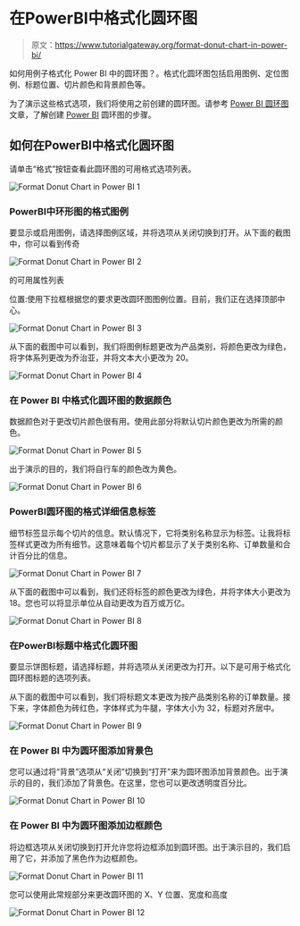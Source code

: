 # 在PowerBI中格式化圆环图

> 原文：<https://www.tutorialgateway.org/format-donut-chart-in-power-bi/>

如何用例子格式化 Power BI 中的圆环图？。格式化圆环图包括启用图例、定位图例、标题位置、切片颜色和背景颜色等。

为了演示这些格式选项，我们将使用之前创建的圆环图。请参考 [Power BI 圆环图](https://www.tutorialgateway.org/power-bi-donut-chart/)文章，了解创建 [Power BI](https://www.tutorialgateway.org/power-bi-tutorial/) 圆环图的步骤。

## 如何在PowerBI中格式化圆环图

请单击“格式”按钮查看此圆环图的可用格式选项列表。

![Format Donut Chart in Power BI 1](img/1665d975c1e68115328f020b8b53e57e.png)

### PowerBI中环形图的格式图例

要显示或启用图例，请选择图例区域，并将选项从关闭切换到打开。从下面的截图中，你可以看到传奇

![Format Donut Chart in Power BI 2](img/bf06b4605fed1a5535bcf532cc47a944.png)

的可用属性列表

位置:使用下拉框根据您的要求更改圆环图图例位置。目前，我们正在选择顶部中心。

![Format Donut Chart in Power BI 3](img/98407ac87c018475610d6c6f8ba0c0e0.png)

从下面的截图中可以看到，我们将图例标题更改为产品类别，将颜色更改为绿色，将字体系列更改为乔治亚，并将文本大小更改为 20。

![Format Donut Chart in Power BI 4](img/5342af1372e2012f59a635a49c5a9ef2.png)

### 在 Power BI 中格式化圆环图的数据颜色

数据颜色对于更改切片颜色很有用。使用此部分将默认切片颜色更改为所需的颜色。

![Format Donut Chart in Power BI 5](img/01c644165f89c3e9522e50be6d4d0460.png)

出于演示的目的，我们将自行车的颜色改为黄色。

![Format Donut Chart in Power BI 6](img/9ec8d6edaf4535c34ec0f67e240d2847.png)

### PowerBI圆环图的格式详细信息标签

细节标签显示每个切片的信息。默认情况下，它将类别名称显示为标签。让我将标签样式更改为所有细节。这意味着每个切片都显示了关于类别名称、订单数量和合计百分比的信息。

![Format Donut Chart in Power BI 7](img/5d50858d4fa416560d959770b21b7fb2.png)

从下面的截图中可以看到，我们还将标签的颜色更改为绿色，并将字体大小更改为 18。您也可以将显示单位从自动更改为百万或万亿。

![Format Donut Chart in Power BI 8](img/50ec92eab771331751dab8c35059e33b.png)

### 在PowerBI标题中格式化圆环图

要显示饼图标题，请选择标题，并将选项从关闭更改为打开。以下是可用于格式化圆环图标题的选项列表。

从下面的截图中可以看到，我们将标题文本更改为按产品类别名称的订单数量。接下来，字体颜色为砖红色，字体样式为牛腿，字体大小为 32，标题对齐居中。

![Format Donut Chart in Power BI 9](img/fc49860096e6aaa905de8b67deb9802f.png)

### 在 Power BI 中为圆环图添加背景色

您可以通过将“背景”选项从“关闭”切换到“打开”来为圆环图添加背景颜色。出于演示的目的，我们添加了背景色。在这里，您也可以更改透明度百分比。

![Format Donut Chart in Power BI 10](img/953d108e7c0333d200c7fde12102636d.png)

### 在 Power BI 中为圆环图添加边框颜色

将边框选项从关闭切换到打开允许您将边框添加到圆环图。出于演示目的，我们启用了它，并添加了黑色作为边框颜色。

![Format Donut Chart in Power BI 11](img/70a7c7fd4740a875294ac0799cefe253.png)

您可以使用此常规部分来更改圆环图的 X、Y 位置、宽度和高度

![Format Donut Chart in Power BI 12](img/27fd6d99c29c53d47661b9c1efe9ee35.png)